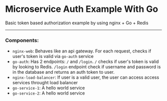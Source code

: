 # Microservice Auth Example With Go

Basic token based authorization example by using nginx + Go + Redis

---

### Components:

- `nginx-web`: Behaves like an api gateway. For each request, checks if user's token is valid via `go-auth` service
- `go-auth`: Has 2 endpoints: `/` and `/login`. `/` checks if user's token is valid by looking to Redis. `/login` endpoint check if username and password is in the database and returns an auth token to user.
- `nginx-load-balancer`: If user is a valid user, the user can access access services throught load balancer
- `go-service-1`: A hello world service
- `go-service-2`: A hello world service
